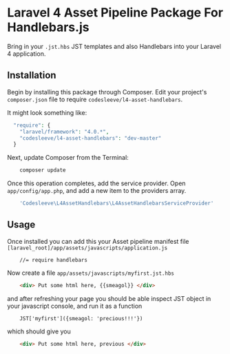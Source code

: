 # Laravel 4 Asset Pipeline Package For Handlebars.js

Bring in your `.jst.hbs` JST templates and also Handlebars into your Laravel 4 application.

## Installation

Begin by installing this package through Composer. Edit your project's `composer.json` file to require `codesleeve/l4-asset-handlebars`.

It might look something like:

```php
  "require": {
    "laravel/framework": "4.0.*",
    "codesleeve/l4-asset-handlebars": "dev-master"
  }
```

Next, update Composer from the Terminal:

```php
    composer update
```

Once this operation completes, add the service provider. Open `app/config/app.php`, and add a new item to the providers array.

```php
    'Codesleeve\L4AssetHandlebars\L4AssetHandlebarsServiceProvider'
```


## Usage

Once installed you can add this your Asset pipeline manifest file `[laravel_root]/app/assets/javascripts/application.js`

```
	//= require handlebars
```

Now create a file `app/assets/javascripts/myfirst.jst.hbs`

```html
	<div> Put some html here, {{smeagol}} </div>
```

 and after refreshing your page you should be able inspect JST object in your javascript console, and run it as a function

```
	JST['myfirst']({smeagol: 'precious!!!'})
```

which should give you 

```html
	<div> Put some html here, previous </div>
```
